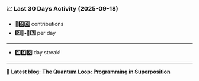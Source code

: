 <!--START_STATS-->
### 📈 Last 30 Days Activity (2025-09-18)  
- **🎱6️⃣6️⃣** contributions  
- **2️⃣🎱•🎱7️⃣** per day
---
- **1️⃣1️⃣0️⃣** day streak!
---
📝 **Latest blog:** [**The Quantum Loop: Programming in Superposition**](https://andriak.com/blog/quantum-loop)
<!--END_STATS-->
